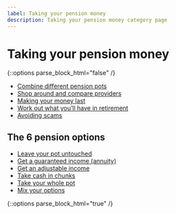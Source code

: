 ```yaml
---
label: Taking your pension money
description: Taking your pension money category page
---
```


# Taking your pension money

{::options parse_block_html="false" /}
<div class="link-promo">
  <ul class="link-promo__list">
    <li class="link-promo__item"><a href="/combine-pension-pots">Combine different pension pots</a></li>
    <li class="link-promo__item"><a href="/shop-around">Shop around and compare providers</a></li>
    <li class="link-promo__item"><a href="/making-money-last">Making your money last</a></li>
    <li class="link-promo__item"><a href="/work-out-income">Work out what you’ll have in retirement</a></li>
    <li class="link-promo__item"><a href="/scams">Avoiding scams</a></li>
  </ul>
</div>

## The 6 pension options
<div class="link-promo">
  <ul class="link-promo__list">
    <li class="link-promo__item"><a href="/leave-pot-untouched" class="nav__option nav__option--untouched">Leave your pot untouched</a></li>
    <li class="link-promo__item"><a href="/guaranteed-income" class="nav__option nav__option--annuity">Get a guaranteed income (annuity)</a></li>
    <li class="link-promo__item"><a href="/adjustable-income" class="nav__option nav__option--adjustable">Get an adjustable income</a></li>
    <li class="link-promo__item"><a href="/take-cash-in-chunks" class="nav__option nav__option--chunks">Take cash in chunks</a></li>
    <li class="link-promo__item"><a href="/take-whole-pot" class="nav__option nav__option--whole">Take your whole pot</a></li>
    <li class="link-promo__item"><a href="/mix-options" class="nav__option nav__option--mix">Mix your options</a></li>
  </ul>
</div>
{::options parse_block_html="true" /}
